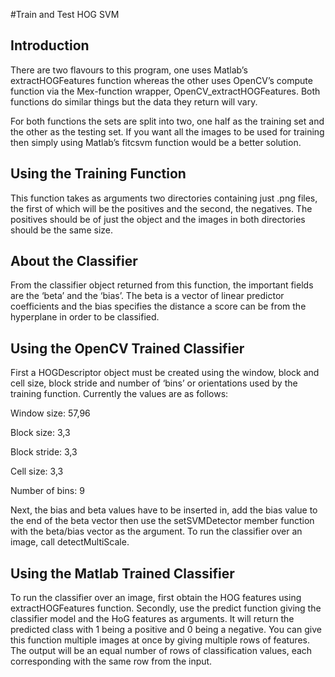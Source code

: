 #Train and Test HOG SVM

Introduction
------------
There are two flavours to this program, one uses Matlab’s extractHOGFeatures function whereas the other uses OpenCV’s compute function via the Mex-function wrapper, OpenCV_extractHOGFeatures. Both functions do similar things but the data they return will vary.

For both functions the sets are split into two, one half as the training set and the other as the testing set. If you want all the images to be used for training then simply using Matlab’s fitcsvm function would be a better solution.

Using the Training Function
---------------------------
This function takes as arguments two directories containing just .png files, the first of which will be the positives and the second, the negatives. The positives should be of just the object and the images in both directories should be the same size.

About the Classifier
--------------------
From the classifier object returned from this function, the important fields are the ‘beta’ and the ‘bias’. The beta is a vector of linear predictor coefficients and the bias specifies the distance a score can be from the hyperplane in order to be classified.

Using the OpenCV Trained Classifier
-----------------------------------
First a HOGDescriptor object must be created using the window, block and cell size, block stride and number of ‘bins’ or orientations used by the training function. Currently the values are as follows:

Window size: 57,96

Block size: 3,3

Block stride: 3,3

Cell size: 3,3

Number of bins: 9

Next, the bias and beta values have to be inserted in, add the bias value to the end of the beta vector then use the setSVMDetector member function with the beta/bias vector as the argument. To run the classifier over an image, call detectMultiScale. 

Using the Matlab Trained Classifier
-----------------------------------
To run the classifier over an image, first obtain the HOG features using extractHOGFeatures function. Secondly, use the predict function giving the classifier model and the HoG features as arguments. It will return the predicted class with 1 being a positive and 0 being a negative. You can give this function multiple images at once by giving multiple rows of features. The output will be an equal number of rows of classification values, each corresponding with the same row from the input.
